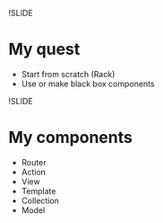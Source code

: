 !SLIDE 
# My quest
* Start from scratch (Rack)
* Use or make black box components

!SLIDE 
# My components
* Router
* Action
* View
* Template
* Collection
* Model
